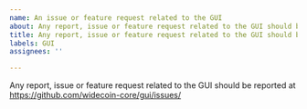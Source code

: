 ```yaml
---
name: An issue or feature request related to the GUI
about: Any report, issue or feature request related to the GUI should be reported at https://github.com/widecoin-core/gui/issues/
title: Any report, issue or feature request related to the GUI should be reported at https://github.com/widecoin-core/gui/issues/
labels: GUI
assignees: ''

---
```


Any report, issue or feature request related to the GUI should be reported at
https://github.com/widecoin-core/gui/issues/
